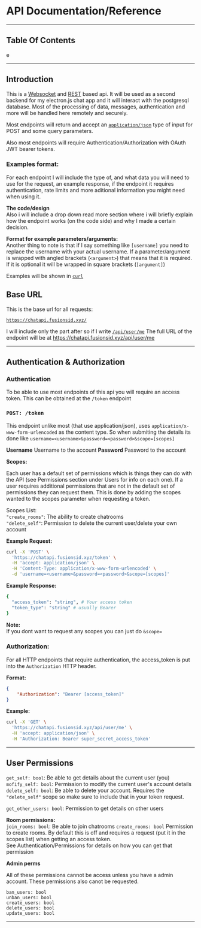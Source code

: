 # API Documentation/Reference

---

## Table Of Contents
e

---

## Introduction

This is a [Websocket](https://en.wikipedia.org/wiki/WebSocket) and [REST](https://en.wikipedia.org/wiki/Representational_state_transfer) based api. It will be used as a second backend for my electron.js chat app and it will interact with the postgresql database. Most of the processing of data, messages, authentication and more will be handled here remotely and securely.

Most endpoints will return and accept an [`application/json`](https://en.wikipedia.org/wiki/JSON) type of input for POST and some query parameters.

Also most endpoints will require Authentication/Authorization with OAuth JWT bearer tokens. 

### Examples format:
For each endpoint I will include the type of, and what data you will need to use for the request, an example response, if the endpoint it requires authentication, rate limits and more aditional information you might need when using it.   

**The code/design**  
Also i will include a drop down read more section where i will briefly explain how the endpoint works (on the code side) and why I made a certain decision.  

**Format for example parameters/arguments:**  
Another thing to note is that if I say something like `[username]` you need to replace the username with your actual username. If a parameter/argument is wrapped with angled brackets (`<argument>`) that means that it is required. If it is optional it will be wrapped in square brackets (`[argument]`)

Examples will be shown in [`curl`](https://en.wikipedia.org/wiki/CURL)

## Base URL

This is the base url for all requests:

[`https://chatapi.fusionsid.xyz/`](https://chatapi.fusionsid.xyz/)

I will include only the part after so if I write [`/api/user/me`](https://chatapi.fusionsid.xyz/api/user/me) The full URL of the endpoint will be at https://chatapi.fusionsid.xyz/api/user/me

---

## Authentication & Authorization

### Authentication

To be able to use most endpoints of this api you will require an access token. This can be obtained at the `/token` endpoint

### `POST: /token`

This endpoint unlike most (that use application/json), uses `application/x-www-form-urlencoded` as the content type. So when submiting the details its done like `username=<username>&password=<password>&scope=[scopes]`

**Username** Username to the account
**Password** Password to the account

**Scopes:**

Each user has a default set of permissions which is things they can do with the API (see Permissions section under Users for info on each one). If a user requires additional permissions that are not in the default set of permissions they can request them. This is done by adding the scopes wanted to the scopes parameter when requesting a token.

Scopes List:   
`"create_rooms"`: The ability to create chatrooms  
`"delete_self"`: Permission to delete the current user/delete your own account

**Example Request:**
```bash
curl -X 'POST' \
  'https://chatapi.fusionsid.xyz/token' \
  -H 'accept: application/json' \
  -H 'Content-Type: application/x-www-form-urlencoded' \
  -d 'username=<username>&password=<password>&scope=[scopes]'
```

**Example Response:**
```bash
{
  "access_token": "string", # Your access token
  "token_type": "string" # usually Bearer
}
```

**Note:**  
If you dont want to request any scopes you can just do `&scope=`


### Authorization:

For all HTTP endpoints that require authentication, the access_token is put into the `Authorization` HTTP header. 

**Format:**

```json
{
    "Authorization": "Bearer [access_token]"
}
```

**Example:**

```bash
curl -X 'GET' \
  'https://chatapi.fusionsid.xyz/api/user/me' \
  -H 'accept: application/json' \
  -H 'Authorization: Bearer super_secret_access_token'
```

---

## User Permissions

`get_self: bool`: Be able to get details about the current user (you)  
`mofify_self: bool`: Permission to modify the current user's account details  
`delete_self: bool`: Be able to delete your account. Requires the `"delete_self"` scope so make sure to include that in your token request.

`get_other_users: bool`: Permission to get details on other users

**Room permissions:**  
`join_rooms: bool`: Be able to join chatrooms
`create_rooms: bool` Permission to create rooms. By default this is off and requires a request (put it in the scopes list) when getting an access token.   
See Authentication/Permissions for details on how you can get that permission

**Admin perms**

All of these permissions cannot be access unless you have a admin account. These permissions also canot be requested.

`ban_users: bool`  
`unban_users: bool`    
`create_users: bool`    
`delete_users: bool`  
`update_users: bool`  

---